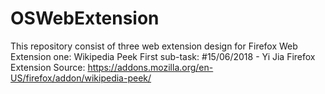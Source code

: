 # OSWebExtension
This repository consist of three web extension design for Firefox
Web Extension one: Wikipedia Peek
First sub-task: #15/06/2018 - Yi Jia
Firefox Extension Source: https://addons.mozilla.org/en-US/firefox/addon/wikipedia-peek/

